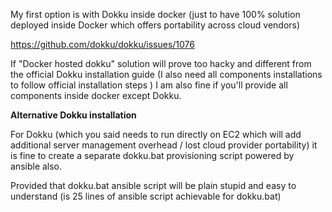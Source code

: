 My first option is with Dokku inside docker (just to have 100% solution deployed inside Docker which offers portability 
across cloud vendors)

https://github.com/dokku/dokku/issues/1076

If "Docker hosted dokku" solution will prove too hacky and different from the official Dokku installation guide (I also need all components installations to follow official installation steps ) I am also fine if you'll provide all components
inside docker except Dokku.

<strong>Alternative Dokku installation</strong>

For Dokku (which you said needs to run directly on EC2 which will add additional server management overhead / lost cloud provider portability)
it is fine to create a separate dokku.bat provisioning script powered by ansible also.

Provided that dokku.bat ansible script will be plain stupid and easy to understand (is 25 lines of ansible script achievable for dokku.bat)
